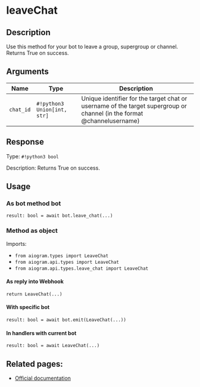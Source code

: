 # leaveChat

## Description

Use this method for your bot to leave a group, supergroup or channel. Returns True on success.


## Arguments

| Name | Type | Description |
| - | - | - |
| `chat_id` | `#!python3 Union[int, str]` | Unique identifier for the target chat or username of the target supergroup or channel (in the format @channelusername) |



## Response

Type: `#!python3 bool`

Description: Returns True on success.


## Usage


### As bot method bot

```python3
result: bool = await bot.leave_chat(...)
```

### Method as object

Imports:

- `from aiogram.types import LeaveChat`
- `from aiogram.api.types import LeaveChat`
- `from aiogram.api.types.leave_chat import LeaveChat`

#### As reply into Webhook
```python3
return LeaveChat(...)
```

#### With specific bot
```python3
result: bool = await bot.emit(LeaveChat(...))
```

#### In handlers with current bot
```python3
result: bool = await LeaveChat(...)
```


## Related pages:

- [Official documentation](https://core.telegram.org/bots/api#leavechat)

